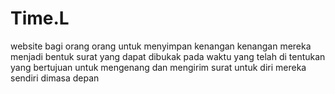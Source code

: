 # Time.L
website bagi orang orang untuk menyimpan kenangan kenangan mereka menjadi bentuk surat yang dapat dibukak pada waktu yang telah di tentukan yang bertujuan untuk mengenang dan mengirim surat untuk diri mereka sendiri dimasa depan
